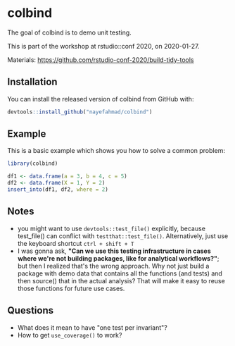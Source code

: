 
# colbind

<!-- badges: start -->
<!-- badges: end -->

The goal of colbind is to demo unit testing. 

This is part of the workshop at rstudio::conf 2020, on 2020-01-27. 

Materials: https://github.com/rstudio-conf-2020/build-tidy-tools 


## Installation

You can install the released version of colbind from GitHub with:

``` r
devtools::install_github("nayefahmad/colbind")
```

## Example

This is a basic example which shows you how to solve a common problem:

``` r
library(colbind)

df1 <- data.frame(a = 3, b = 4, c = 5)
df2 <- data.frame(X = 1, Y = 2)
insert_into(df1, df2, where = 2)

```

## Notes 

* you might want to use `devtools::test_file()` explicitly, because test_file() can conflict with `testthat::test_file()`. Alternatively, just use the keyboard shortcut `ctrl + shift + T` 
* I was gonna ask, **"Can we use this testing infrastructure in cases where we're not building packages, like for analytical workflows?"**; but then I realized that's the wrong approach. Why not just build a package with demo data that contains all the functions (and tests) and then source() that in the actual analysis? That will make it easy to reuse those functions for future use cases. 

## Questions

* What does it mean to have "one test per invariant"? 
* How to get `use_coverage()` to work? 



